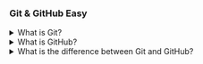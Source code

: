 ### Git & GitHub Easy

<details>
  <summary>What is Git?</summary>


**Git:** Git is a version control system that helps developers to track changes in their code, collaborate with others, and manage codebase history.

</details>

<details>
  <summary>What is GitHub?</summary>


**GitHub:** GitHub is a web-based platform that acts as a central hub for managing and tracking changes to computer code using a version control system called Git. It provides a collaborative environment for software developers to work on projects, share code, and keep track of modifications made by team members.

</details>

<details>
  <summary>What is the difference between Git and GitHub?</summary>
  
  <p>

1.  Git is a version control system, while GitHub is a platform for hosting Git repositories.

2.  Git allows users to manage and track changes to their codebase while GitHub allows multiple developers to work on the same project, contribute code, and collaborate seamlessly.

3.  Git is typically used locally on a developer's machine and can operate independently of any online platform.

</p>

</details>
